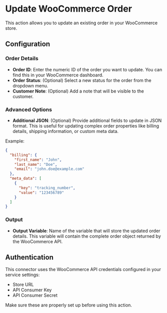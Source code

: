 # Update WooCommerce Order

This action allows you to update an existing order in your WooCommerce store.

## Configuration

### Order Details

- **Order ID**: Enter the numeric ID of the order you want to update. You can find this in your WooCommerce dashboard.
- **Order Status**: (Optional) Select a new status for the order from the dropdown menu.
- **Customer Note**: (Optional) Add a note that will be visible to the customer.

### Advanced Options

- **Additional JSON**: (Optional) Provide additional fields to update in JSON format. This is useful for updating complex order properties like billing details, shipping information, or custom meta data.

Example:
```json
{
  "billing": {
    "first_name": "John",
    "last_name": "Doe",
    "email": "john.doe@example.com"
  },
  "meta_data": [
    {
      "key": "tracking_number",
      "value": "123456789"
    }
  ]
}
```

### Output

- **Output Variable**: Name of the variable that will store the updated order details. This variable will contain the complete order object returned by the WooCommerce API.

## Authentication

This connector uses the WooCommerce API credentials configured in your service settings:
- Store URL
- API Consumer Key
- API Consumer Secret

Make sure these are properly set up before using this action.